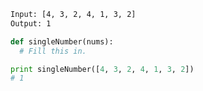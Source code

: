 ```bash
Input: [4, 3, 2, 4, 1, 3, 2]
Output: 1
````

```python
def singleNumber(nums):
  # Fill this in.

print singleNumber([4, 3, 2, 4, 1, 3, 2])
# 1
```